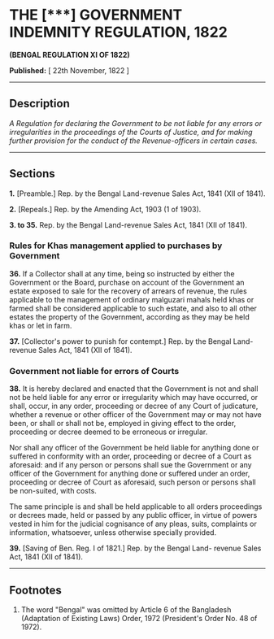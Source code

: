 # THE [***] GOVERNMENT INDEMNITY REGULATION, 1822

**(BENGAL REGULATION XI OF 1822)**

**Published:** [ 22th November, 1822 ]

---

## Description

*A Regulation for declaring the Government to be not liable for any errors or irregularities in the proceedings of the Courts of Justice, and for making further provision for the conduct of the Revenue-officers in certain cases.*

---

## Sections

**1.** [Preamble.] Rep. by the Bengal Land-revenue Sales Act, 1841 (XII of 1841).

**2.** [Repeals.] Rep. by the Amending Act, 1903 (1 of 1903).

**3. to 35.** Rep. by the Bengal Land-revenue Sales Act, 1841 (XII of 1841).

### Rules for Khas management applied to purchases by Government

**36.** If a Collector shall at any time, being so instructed by either the Government or the Board, purchase on account of the Government an estate exposed to sale for the recovery of arrears of revenue, the rules applicable to the management of ordinary malguzari mahals held khas or farmed shall be considered applicable to such estate, and also to all other estates the property of the Government, according as they may be held khas or let in farm.

**37.** [Collector's power to punish for contempt.] Rep. by the Bengal Land-revenue Sales Act, 1841 (XII of 1841).

### Government not liable for errors of Courts

**38.** It is hereby declared and enacted that the Government is not and shall not be held liable for any error or irregularity which may have occurred, or shall, occur, in any order, proceeding or decree of any Court of judicature, whether a revenue or other officer of the Government may or may not have been, or shall or shall not be, employed in giving effect to the order, proceeding or decree deemed to be erroneous or irregular.

Nor shall any officer of the Government be held liable for anything done or suffered in conformity with an order, proceeding or decree of a Court as aforesaid: and if any person or persons shall sue the Government or any officer of the Government for anything done or suffered under an order, proceeding or decree of Court as aforesaid, such person or persons shall be non-suited, with costs.

The same principle is and shall be held applicable to all orders proceedings or decrees made, held or passed by any public officer, in virtue of powers vested in him for the judicial cognisance of any pleas, suits, complaints or information, whatsoever, unless otherwise specially provided.

**39.** [Saving of Ben. Reg. I of 1821.] Rep. by the Bengal Land- revenue Sales Act, 1841 (XII of 1841).

---

## Footnotes

1. The word "Bengal" was omitted by Article 6 of the Bangladesh (Adaptation of Existing Laws) Order, 1972 (President's Order No. 48 of 1972).

